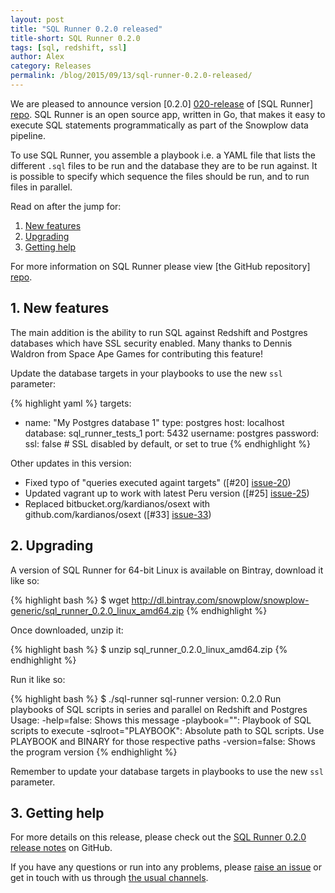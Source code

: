 ```yaml
---
layout: post
title: "SQL Runner 0.2.0 released"
title-short: SQL Runner 0.2.0
tags: [sql, redshift, ssl]
author: Alex
category: Releases
permalink: /blog/2015/09/13/sql-runner-0.2.0-released/
---
```


We are pleased to announce version [0.2.0] [020-release] of [SQL Runner] [repo]. SQL Runner is an open source app, written in Go, that makes it easy to execute SQL statements programmatically as part of the Snowplow data pipeline.

To use SQL Runner, you assemble a playbook i.e. a YAML file that lists the different `.sql` files to be run and the database they are to be run against. It is possible to specify which sequence the files should be run, and to run files in parallel.

Read on after the jump for:

1. [New features](#new-features)
2. [Upgrading](#upgrading)
3. [Getting help](#help)

<!--more-->

For more information on SQL Runner please view [the GitHub repository] [repo].

<h2 id="new-features">1. New features</h2>

The main addition is the ability to run SQL against Redshift and Postgres databases which have SSL security enabled. Many thanks to Dennis Waldron from Space Ape Games for contributing this feature!

Update the database targets in your playbooks to use the new `ssl` parameter:

{% highlight yaml %}
targets:
  - name: "My Postgres database 1"
    type: postgres
    host: localhost
    database: sql_runner_tests_1
    port: 5432
    username: postgres
    password:
    ssl: false # SSL disabled by default, or set to true
{% endhighlight %}

Other updates in this version:

* Fixed typo of "queries executed againt targets" ([#20] [issue-20])
* Updated vagrant up to work with latest Peru version ([#25] [issue-25])
* Replaced bitbucket.org/kardianos/osext with github.com/kardianos/osext ([#33] [issue-33])

<h2 id="upgrading">2. Upgrading</h2>

A version of SQL Runner for 64-bit Linux is available on Bintray, download it like so:

{% highlight bash %}
$ wget http://dl.bintray.com/snowplow/snowplow-generic/sql_runner_0.2.0_linux_amd64.zip
{% endhighlight %}

Once downloaded, unzip it:

{% highlight bash %}
$ unzip sql_runner_0.2.0_linux_amd64.zip
{% endhighlight %}

Run it like so:

{% highlight bash %}
$ ./sql-runner
sql-runner version: 0.2.0
Run playbooks of SQL scripts in series and parallel on Redshift and Postgres
Usage:
  -help=false: Shows this message
  -playbook="": Playbook of SQL scripts to execute
  -sqlroot="PLAYBOOK": Absolute path to SQL scripts. Use PLAYBOOK and BINARY for those respective paths
  -version=false: Shows the program version
{% endhighlight %}

Remember to update your database targets in playbooks to use the new `ssl` parameter.

<h2 id="help">3. Getting help</h2>

For more details on this release, please check out the [SQL Runner 0.2.0 release notes][020-release] on GitHub.

If you have any questions or run into any problems, please [raise an issue][issues] or get in touch with us through [the usual channels][talk-to-us].

[repo]: https://github.com/snowplow/sql-runner
[issue-20]: https://github.com/snowplow/sql-runner/issues/20
[issue-25]: https://github.com/snowplow/sql-runner/issues/25
[issue-33]: https://github.com/snowplow/sql-runner/issues/33
[issues]: https://github.com/snowplow/sql-runner/issues

[020-release]: https://github.com/snowplow/sql-runner/releases/tag/0.2.0

[talk-to-us]: https://github.com/snowplow/snowplow/wiki/Talk-to-us
